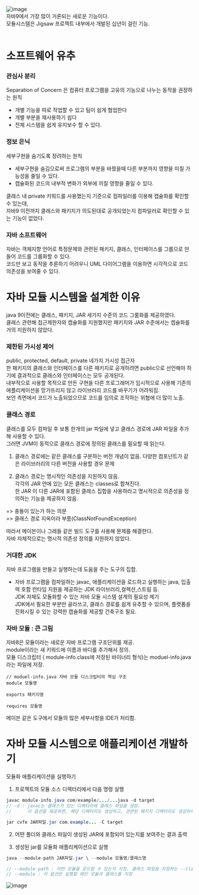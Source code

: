 ![image](https://user-images.githubusercontent.com/67637716/167344413-f5a09536-4e5f-49b7-9f0a-001acf0cc02c.png)  
자바9에서 가장 많이 거론되는 새로운 기능이다.  
모듈시스템은 Jigsaw 프로젝트 내부에서 개발된 십년이 걸린 기능.  
<br>

# 소프트웨어 유추
### 관심사 분리
Separation of Concern 은 컴퓨터 프로그램을 고유의 기능으로 나누는 동작을 권장하는 원칙  
* 개별 기능을 따로 작업할 수 있고 팀이 쉽게 협업한다
* 개별 부분을 재사용하기 쉽다
* 전체 시스템을 쉽게 유지보수 할 수 있다.  

### 정보 은닉
세부구현을 숨기도록 장려하는 원칙
* 세부구현을 숨김으로써 프로그램의 부분을 바꿨을때 다른 부분까지 영향을 미칠 가능성을 줄일 수 있다.
* 캡슐화된 코드의 내부적 변화가 외부에 끼칠 영향을 줄일 수 있다.  


클래스 내 private 키워드를 사용했는지 기준으로 컴파일러를 이용해 캡슐화를 확인할 수 있는데,  
자바9 이전까지 클래스와 패키지가 의도된대로 공개되었는지 컴파일러로 확인할 수 있는 기능이 없었다.  

### 자바 소프트웨어

자바는 객체지향 언어로 특정문제와 관련된 패키지, 클래스, 인터페이스를 그룹으로 만들어 코드를 그룹화할 수 있다.  
코드만 보고 동작을 추론하기 어려우니 UML 다이어그램을 이용하면 시각적으로 코드 의존성을 보여줄 수 있다.  

# 자바 모듈 시스템을 설계한 이유  
java 9이전에는 클래스, 패키지, JAR 세가지 수준의 코드 그룸화를 제공하였다.  
클래스 관련해 접근제한자와 캡슐화를 지원했지만 패키지와 JAR 수준에서는 캡슐화를 거의 지원하지 않았다.  

### 제한된 가시성 제어
public, protected, default, private 네가지 가시성 접근자  
한 패키지의 클래스와 인터페이스를 다른 패키지로 공개하려면 public으로 선언해야 하기에 결과적으로 클래스와 인터페이스는 모두 공개된다.  
내부적으로 사용할 목적으로 만든 구현을 다른 프로그래머가 임시적으로 사용해 기존의 애플리케이션을 망가뜨리지 않고 라이브러리 코드를 바꾸기가 어려워짐.  
보안 측면에서 코드가 노출되었으므로 코드를 임의로 조작하는 위협에 더 많이 노출.  

### 클래스 경로
클래스를 모두 컴파일 후 보통 한개의 jar 파일에 넣고 클래스 경로에 JAR 파일을 추가해 사용할 수 있다.  
그러면 JVM이 동적으로 클래스 경로에 정의된 클래스를 필요할 때 읽는다.  
1. 클래스 경로에는 같은 클래스를 구분하는 버전 개념이 없음.
다양한 컴포넌트가 같은 라이브러리의 다른 버전을 사용할 경우 문제  

2. 클래스 경로는 명시적인 의존성을 지원하지 않음.  
각각의 JAR 안에 있는 모든 클래스는 classes로 합쳐진다.  
한 JAR 이 다른 JAR에 포함된 클래스 집합을 사용하라고 명시적으로 의존성을 정의하는 기능을 제공하지 않음.  

=> 충돌이 있는가 하는 의문  
=> 클래스 경로 지옥이라 부름(ClassNotFoundException)  

따라서 메이븐이나 그레들 같은 빌드 도구를 사용해 문제를 해결한다.  
자바 자체적으로는 명시적 의존성 정의를 지원하지 않았다.  


### 거대한 JDK
자바 프로그램을 만들고 실행하는데 도움을 주는 도구의 집합.  
- 자바 프로그램을 컴파일하는 javac, 애플리케이션을 로드하고 실행하는 java, 입출력 호함 런타임 지원을 제공하는 JDK 라이브러리,컬렉션,스트림 등.  
JDK 자체도 모듈화할 수 있는 자바 모듈 시스템 설계의 필요성 제기  
JDK에서 필요한 부분만 골라쓰고, 클래스 경로를 쉽게 유추할 수 있으며, 플랫폼을 진화시킬 수 있는 강력한 캡슐화를 제공할 건축구조 필요.  


### 자바 모듈 : 큰 그림
자바8은 모듈이라는 새로운 자바 프로그램 구조단위를 제공.  
module이라는 새 키워드에 이름과 바디를 추가해서 정의.  
모듈 디스크립터 ( module-info.class에 저장된 바이너리 형식)는 moduel-info.java라는 파일에 저장.  

```  
// moduel-info.java 자바 모듈 디스크립터의 핵심 구조
module 모듈명

exports 패키지명

requires 모듈명
```  
메이븐 같은 도구에서 모듈의 많은 세부사항을 IDE가 처리함.  


# 자바 모듈 시스템으로 애플리케이션 개발하기
모듈화 애플리케이션을 실행하기  
1. 프로젝트의 모듈 소스 디렉터리에서 다음 명령 실행
``` java
javac module-info.java com/example/.../...java -d target
// -d : javac는 클래스가 있는 디렉터리에 클래스 파일을 생성. 
//      이 옵션을 제공하면, 해당 디렉터리도 생성하고, 관련된 패키지 디렉터리도 생성하여 클래스 파일을 만들어준다.

jar cvfe JAR파일.jar com.example... -C target
```  
2. 어떤 폴더와 클래스 파일이 생성된 JAR에 포함되어 있는지를 보여주는 결과 출력

3. 생성된 jar를 모듈화 애플리케이션으로 실행
``` java
java --module-path JAR파일.jar \ --module 모듈명/클래스명

// --module-path : 어떤 모듈을 로드할 수 있는지 지정. 클래스 파일을 지정하는 --classpath 와는 다름
// --module : 이 옵션은 실행할 메인 모듈과 클래스를 지정
```  
![image](https://user-images.githubusercontent.com/67637716/167359533-27f7c2ca-31ba-4d12-a5e2-537acbd54dc3.png)




